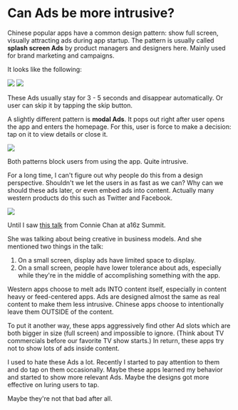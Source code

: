 # Can Ads be more intrusive?

Chinese popular apps have a common design pattern: show full screen, visually attracting ads during app startup. The pattern is usually called **splash screen Ads** by product managers and designers here. Mainly used for brand marketing and campaigns.

It looks like the following:

![](https://general-1258275882.cos.ap-chengdu.myqcloud.com/illustrations.001.jpeg)
![](https://general-1258275882.cos.ap-chengdu.myqcloud.com/illustrations.002.jpeg)

These Ads usually stay for 3 - 5 seconds and disappear automatically. Or user can skip it by tapping the skip button.

A slightly different pattern is **modal Ads**. It pops out right after user opens the app and enters the homepage. For this, user is force to make a decision: tap on it to view details or close it.

![](https://general-1258275882.cos.ap-chengdu.myqcloud.com/illustrations.003.jpeg)

Both patterns block users from using the app. Quite intrusive.

For a long time, I can't figure out why people do this from a design perspective. Shouldn't we let the users in as fast as we can? Why can we should these ads later, or even embed ads into content. Actually many western products do this such as Twitter and Facebook.

![](https://general-1258275882.cos.ap-chengdu.myqcloud.com/twitter-fb-ads.png)

Until I saw [this talk](https://a16z.com/2018/12/05/connie-chan-advertising-models-content-product-china/) from Connie Chan at a16z Summit.

She was talking about being creative in business models. And she mentioned two things in the talk:
1. On a small screen, display ads have limited space to display.
2. On a small screen, people have lower tolerance about ads, especially while they're in the middle of accomplishing something with the app.

Western apps choose to melt ads INTO content itself, especially in content heavy or feed-centered apps. Ads are designed almost the same as real content to make them less intrusive. Chinese apps choose to intentionally leave them OUTSIDE of the content.

To put it another way, these apps aggressively find other Ad slots which are both bigger in size (full screen) and impossible to ignore. (Think about TV commercials before our favorite TV show starts.) In return, these apps try not to show lots of ads inside content.

I used to hate these Ads a lot. Recently I started to pay attention to them and do tap on them occasionally. Maybe these apps learned my behavior and started to show more relevant Ads. Maybe the designs got more effective on luring users to tap. 

Maybe they're not that bad after all. 
